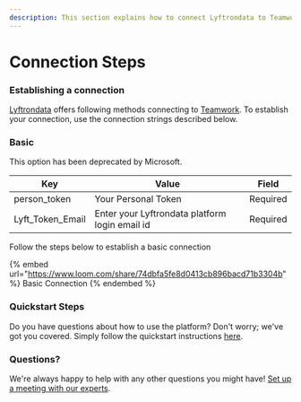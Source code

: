 ```yaml
---
description: This section explains how to connect Lyftrondata to Teamwork.
---
```


# Connection Steps

### Establishing a connection

[Lyftrondata](https://www.lyftrondata.com) offers following methods connecting to [Teamwork](https://www.lyftrondata.com/integration/marketing-analytics/teamwork-projects/). To establish your connection, use the connection strings described below.

### Basic

This option has been deprecated by Microsoft.

| Key                | Value                                          | Field    |
| ------------------ | ---------------------------------------------- | -------- |
| person\_token      | Your Personal Token                            | Required |
| Lyft\_Token\_Email | Enter your Lyftrondata platform login email id | Required |

Follow the steps below to establish a basic connection

{% embed url="https://www.loom.com/share/74dbfa5fe8d0413cb896bacd71b3304b" %}
Basic Connection
{% endembed %}

### Quickstart Steps

Do you have questions about how to use the platform? Don't worry; we've got you covered. Simply follow the quickstart instructions [here](README.md).

### Questions? <a href="#questions" id="questions"></a>

We're always happy to help with any other questions you might have! [Set up a meeting with our experts](https://www.lyftrondata.com/book-a-meeting/).
